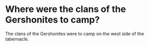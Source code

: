 # Where were the clans of the Gershonites to camp?

The clans of the Gershonites were to camp on the west side of the tabernacle.

